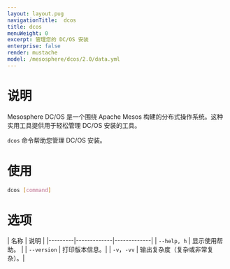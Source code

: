 ```yaml
---
layout: layout.pug
navigationTitle:  dcos
title: dcos
menuWeight: 0
excerpt: 管理您的 DC/OS 安装
enterprise: false
render: mustache
model: /mesosphere/dcos/2.0/data.yml
---
```


# 说明

Mesosphere DC/OS 是一个围绕 Apache Mesos 构建的分布式操作系统。这种实用工具提供用于轻松管理 DC/OS 安装的工具。

`dcos` 命令帮助您管理 DC/OS 安装。

# 使用

``` bash
dcos [command]
```

# 选项

| 名称 | 说明 |
|---------|-------------|-------------|
| `--help, h` | 显示使用帮助。 |
| `--version` | 打印版本信息。|
| `-v`，`-vv` | 输出复杂度（复杂或非常复杂）。|

